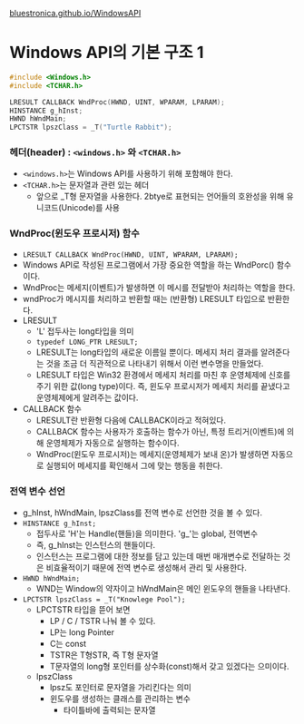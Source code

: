 [bluestronica.github.io/WindowsAPI](https://bluestronica.github.io/WindowsAPI)


# Windows API의 기본 구조 1

```c
#include <Windows.h>
#include <TCHAR.h>

LRESULT CALLBACK WndProc(HWND, UINT, WPARAM, LPARAM);
HINSTANCE g_hInst;
HWND hWndMain;
LPCTSTR lpszClass = _T("Turtle Rabbit");
```

### 헤더(header) : `<windows.h>` 와 `<TCHAR.h>`
- `<windows.h>`는 Windows API를 사용하기 위해 포함해야 한다.
- `<TCHAR.h>`는 문자열과 관련 있는 헤더
  - 앞으로 _T형 문자열을 사용한다. 2btye로 표현되는 언어들의 호완성을 위해 유니코드(Unicode)를 사용
  
### WndProc(윈도우 프로시저) 함수
- ` LRESULT CALLBACK WndProc(HWND, UINT, WPARAM, LPARAM); `
- Windows API로 작성된 프로그램에서 가장 중요한 역할을 하는 WndPorc() 함수이다.
- WndProc는 메세지(이벤트)가 발생하면 이 메시를 전달받아 처리하는 역할을 한다.
- wndProc가 메시지를 처리하고 반환할 때는 (반환형) LRESULT 타입으로 반환한다.
- LRESULT
  - 'L' 접두사는 long타입을 의미
  - `typedef LONG_PTR LRESULT;`
  - LRESULT는 long타입의 새로운 이름일 뿐이다. 메세지 처리 결과를 알려준다는 것을 조금 더 직관적으로 나타내기 위해서 이런 변수명을 만들었다.
  - LRESULT 타입은 Win32 환경에서 메세지 처리를 마친 후 운영체제에 신호를 주기 위한 값(long type)이다. 즉, 윈도우 프로시저가 메세지 처리를 끝냈다고 운영체제에게 알려주는 값이다.
- CALLBACK 함수
  - LRESULT란 반환형 다음에 CALLBACK이라고 적혀있다.
  - CALLBACK 함수는 사용자가 호출하는 함수가 아닌, 특정 트리거(이벤트)에 의해 운영체제가 자동으로 실행하는 함수이다.
  - WndProc(윈도우 프로시저)는 메세지(운영체제가 보내 온)가 발생하면 자동으로 실행되어 메세지를 확인해서 그에 맞는 행동을 취한다.

### 전역 변수 선언
- g_hInst, hWndMain, lpszClass를 전역 변수로 선언한 것을 볼 수 있다.
- ` HINSTANCE g_hInst; `
  - 접두사로 'H'는 Handle(핸들)을 의미한다. 'g_'는 global, 전역변수
  - 즉, g_hInst는 인스턴스의 핸들이다.
  - 인스턴스는 프로그램에 대한 정보를 담고 있는데 매번 매개변수로 전달하는 것은 비효율적이기 때문에 전역 변수로 생성해서 관리 및 사용한다.
- ` HWND hWndMain; `
  - WND는 Window의 약자이고 hWndMain은 메인 윈도우의 핸들을 나타낸다.
- ` LPCTSTR lpszClass = _T("Knowlege Pool"); `
  - LPCTSTR 타입을 뜯어 보면 
    - LP / C / TSTR 나눠 볼 수 있다.
    - LP는 long Pointer
    - C는 const
    - TSTR은 T형STR, 즉 T형 문자열
    - T문자열의 long형 포인터를 상수화(const)해서 갖고 있겠다는 으미이다.
  - lpszClass
    - lpsz도 포인터로 문자열을 가리킨다는 의미
    - 윈도우를 생성하는 클래스를 관리하는 변수 
      - 타이틀바에 출력되는 문자열




























